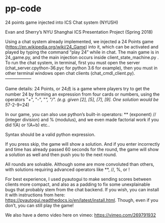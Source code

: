 # pp-code
24 points game injected into ICS Chat system (NYUSH)


Evan and Sherry’s NYU Shanghai ICS Presentation Project (Spring 2018)

Using a chat system already implemented, we injected a 24 Points game (https://en.wikipedia.org/wiki/24_Game) into it, which can be activated and played by typing the command “play 24” while in chat.
The main game is in 24_game.py, and the main injection occurs inside client_state_machine.py .
To run the chat system, in terminal, first you must open the server (chat_server.cpython-36.pyc for python 3.6 for example), then you must in other terminal windows open chat clients (chat_cmdl_client.py).
——————

Game details:
24 Points, or 24点 is a game where players try to get the number 24 by forming an expression from four cards or numbers, using the operators "+", "-", "*", "/". (e.g. given [2], [5], [7], [9]. One solution would be 5*7-2-9=24)

In our game, you can also use python’s built-in operators: ** (exponent) // (integer division) and % (modulus), and we even made factorial work if you did !(A) or !(A+b) etc..

Syntax should be a valid python expression.

If you press skip, the game will show a solution. And if you enter incorrectly and time has already passed 60 seconds for the round, the game will show a solution as well and then push you to the next round.

All rounds are solvable. Although some are more convoluted than others, with solutions requiring advanced operators like **, //, %, or !


For best experience, I used pyautogui to make sending scores between clients more compact, and also as a padding to fix some unexplainable bugs that probably stem from the chat backend.
If you wish, you can install it with instructions from here: https://pyautogui.readthedocs.io/en/latest/install.html. Though, even if you don’t, you can still play the game!

We also have a demo video here on vimeo: https://vimeo.com/269791932
